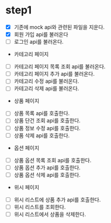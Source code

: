 # step1
- [X] 기존에 mock api와 관련된 파일을 지운다.
- [X] 회원 가입 api를 불러온다
- [ ] 로그인 api를 불러온다.
- 카테고리 페이지
- [ ] 카테고리 페이지 목록 조회 api를 불러온다.
- [ ] 카테고리 페이지 추가 api를 불러온다.
- [ ] 카테고리 수정 api를 불러온다.
- [ ] 카테고리 삭제 api를 불러온다.
- 상품 페이지
- [ ] 상품 목록 api를 호출한다.
- [ ] 상품 단건 조회 api를 호출한다.
- [ ] 상품 정보 수정 api를 호출한다.
- [ ] 상품 삭제 api를 호출한다.
- 옵션 페이지
- [ ] 상품 옵션 목록 조회 api를 호출한다.
- [ ] 상품 옵션 추가 api를 호출한다.
- [ ] 상품 옵션 삭제 api를 호출한다.
- 위시 페이지
- [ ] 위시 리스트에 상품 추가 api를 호출한다.
- [ ] 위시 리스트를 조회한다.
- [ ] 위시 리스트에서 상품을 삭제한다.
